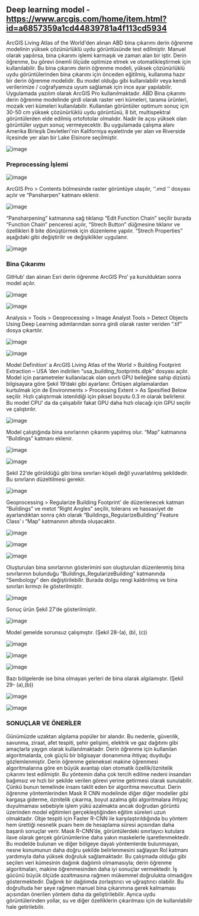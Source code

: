 ## Deep learning model - https://www.arcgis.com/home/item.html?id=a6857359a1cd44839781a4f113cd5934

ArcGIS Living Atlas of the World'den alınan ABD bina çıkarımı derin öğrenme modelinin yüksek çözünürlüklü uydu görüntüsünde test edilmiştir. Manuel olarak yapılırsa, bina çıkarımı işlemi karmaşık ve zaman alan bir iştir. Derin öğrenme, bu görevi önemli ölçüde optimize etmek ve otomatikleştirmek için kullanılabilir. Bu bina çıkarımı derin öğrenme modeli, yüksek çözünürlüklü uydu görüntülerinden bina çıkarımı için önceden eğitilmiş, kullanıma hazır bir derin öğrenme modelidir. Bu model olduğu gibi kullanılabilir veya kendi verilerimize / coğrafyamıza uyum sağlamak için ince ayar yapılabilir. 
Uygulamada yazılım olarak ArcGIS Pro kullanılmaktadır. ABD Bina çıkarımı derin öğrenme modelinde girdi olarak raster veri kümeleri, tarama ürünleri, mozaik veri kümeleri kullanılabilir. Kullanılan görüntüler optimum sonuç için 30-50 cm yüksek çözünürlüklü uydu görüntüsü, 8 bit, multispektral görüntülerden elde edilmiş ortofotolar olmalıdır. Nadir ile açısı yüksek olan görüntüler uygun sonuç vermeyecektir. Bu uygulamada çalışma alanı Amerika Birleşik Devletleri'nin Kaliforniya eyaletinde yer alan ve Riverside ilçesinde yer alan bir Lake Elsinore seçilmiştir.

![image](https://user-images.githubusercontent.com/114474881/223489936-00c27b17-a7a8-418f-84fb-021b835162d4.png)

### Preprocessing İşlemi
 
 ![image](https://user-images.githubusercontent.com/114474881/223490137-347d1dd0-65b4-40c9-ae3a-e00bd49d69aa.png)

ArcGIS Pro > Contents bölmesinde raster görüntüye ulaşılır, ‘‘.ımd ’’ dosyası açılır ve “Pansharpen” katmanı eklenir.

![image](https://user-images.githubusercontent.com/114474881/223490336-d65f81ce-d7f0-427f-9e31-e61a90739014.png)

“Pansharpening” katmanına sağ tıklanıp “Edit Function Chain” seçilir burada “Function Chain” penceresi açılır, “Strech Button” düğmesine tıklanır ve özellikleri 8 bite dönüştürmek için düzenleme yapılır. “Strech Properties” aşağıdaki gibi değiştirilir ve değişiklikler uygulanır.

![image](https://user-images.githubusercontent.com/114474881/223490711-0f4c4e81-2555-4cb1-bacb-9f65ae9d4677.png)

### Bina Çıkarımı

GitHub’ dan alınan Esri derin öğrenme ArcGIS Pro’ ya kurulduktan sonra model açılır.

![image](https://user-images.githubusercontent.com/114474881/223490979-0b4b3f61-9791-4269-ada7-0dccba478c42.png)

![image](https://user-images.githubusercontent.com/114474881/223491041-931eb0e7-ec1e-4008-9fe1-5d0cb9d6b5c8.png)

Analysis > Tools > Geoprocessing > Image Analyst Tools > Detect Objects Using Deep Learning adımlarından sonra girdi 
olarak raster veriden “.tif” dosya çıkartılır.

![image](https://user-images.githubusercontent.com/114474881/223491317-a8a57c94-93c6-4e95-966d-6bae8b250cb7.png)

![image](https://user-images.githubusercontent.com/114474881/223491365-3d3ab189-3581-4972-8188-38b69783158e.png)

Model Definition’ a ArcGIS Living Atlas of the World > Building Footprint Extraction – USA ’den indirilen “usa_building_footprints.dlpk” dosyası açılır. Model için parametreler kullanılacak olan sınırlı GPU belleğine sahip dizüstü bilgisayara göre Şekil 19’daki gibi ayarlanır. Örtüşen algılamalardan kurtulmak için de Environments > Processing Extent > As Spesified Below seçilir. Hızlı çalıştırmak istenildiği için piksel boyutu 0.3 m olarak belirlenir. Bu model CPU’ da da çalışabilir fakat GPU daha hızlı olacağı için GPU seçilir ve çalıştırılır.

![image](https://user-images.githubusercontent.com/114474881/223491527-c2710d95-cd72-4e5b-992f-10da51935a9b.png)

Model çalıştığında bina sınırlarının çıkarımı yapılmış olur. “Map” katmanına “Buildings” katmanı eklenir.

![image](https://user-images.githubusercontent.com/114474881/223491682-fd0326f1-6da4-4423-8b63-23438e6fea5a.png)

![image](https://user-images.githubusercontent.com/114474881/223491750-27c4626e-1600-44b8-a630-6ac38cb068f1.png)

Şekil 22’de görüldüğü gibi bina sınırları köşeli değil yuvarlatılmış şekildedir. Bu sınırların düzeltilmesi gerekir.

![image](https://user-images.githubusercontent.com/114474881/223491937-228824c5-4d55-41ec-b717-840a9f68b19b.png)

Geoprocessing > Regularize Building Footprint’ de düzenlenecek katman “Buildings” ve metot “Right Angles” seçilir, tolerans ve hassasiyet de ayarlandıktan sonra çıktı olarak “Buildings_RegularizeBuilding” Feature Class’ ı “Map” katmanının altında oluşacaktır.

![image](https://user-images.githubusercontent.com/114474881/223492692-fc8a5949-c8a6-4bf3-87b1-78a6c2f33a81.png)

![image](https://user-images.githubusercontent.com/114474881/223492843-625f4e6b-340c-49f0-8318-5654aa13a8cb.png)

![image](https://user-images.githubusercontent.com/114474881/223492890-f2b5928c-238b-48e6-bf27-41bf6eb4aa05.png)

Oluşturulan bina sınırlarının gösterimini son oluşturulan düzenlenmiş bina sınırlarının bulunduğu “Buildings_RegularizeBuilding” katmanında “Sembology” den değiştirilebilir. Burada dolgu rengi kaldırılmış ve bina sınırları kırmızı ile gösterilmiştir.

![image](https://user-images.githubusercontent.com/114474881/223493110-31623faf-07be-4a9e-91a1-3e228014e615.png)

Sonuç ürün Şekil 27’de gösterilmiştir.

![image](https://user-images.githubusercontent.com/114474881/223493300-2f86debd-25a7-4aeb-9116-9966ec58e4ac.png)

Model genelde sorunsuz çalışmıştır. (Şekil 28-(a), (b), (c))

![image](https://user-images.githubusercontent.com/114474881/223493415-c2bbf936-e41f-4b68-aa8f-25d29e41841b.png)

![image](https://user-images.githubusercontent.com/114474881/223493464-0661ab54-ecc8-4f94-8a7d-b79f392a669e.png)

![image](https://user-images.githubusercontent.com/114474881/223493644-5004d434-b87d-4357-a83a-d27704f0b8a7.png)

Bazı bölgelerde ise bina olmayan yerleri de bina olarak algılamıştır. (Şekil 29- (a),(b))

![image](https://user-images.githubusercontent.com/114474881/223493794-0d37e671-7799-4f6f-acd0-3edf56bfc593.png)

![image](https://user-images.githubusercontent.com/114474881/223493853-4f4a855e-56d8-45ff-abb0-d48a26cb94c6.png)

### SONUÇLAR VE ÖNERİLER 

Günümüzde uzaktan algılama popüler bir alandır. Bu nedenle, güvenlik, savunma, ziraat, afet tespiti, şehir gelişimi, elektrik ve gaz dağıtımı gibi amaçlarla yaygın olarak kullanılmaktadır. Derin öğrenme için kullanılan algoritmalarda, çok güçlü bir bilgisayar donanımına ihtiyaç duyduğu gözlemlenmiştir. Derin öğrenme geleneksel makine öğrenmesi algoritmalarına göre en büyük avantajı olan otomatik özellik/öznitelik çıkarımı test edilmiştir. Bu yöntemin daha çok tercih edilme nedeni insandan bağımsız ve hızlı bir şekilde verilen görevi yerine getirmesi olarak sunulabilir. Çünkü bunun temelinde insanı taklit eden bir algoritma mevcuttur. Derin öğrenme yöntemlerinden Mask R CNN modelinde diğer diğer modeller gibi kargaşa giderme, öznitelik çıkarma, boyut azalma gibi algoritmalara ihtiyaç duyulmaması sebebiyle işlem yükü azalmakta ancak doğrudan görüntü üzerinden model eğitimleri gerçekleştiğinden eğitim süreleri uzun olmaktadır. Obje tespiti için Faster R-CNN ile karşılaştırıldığında bu yöntem hem ürettiği nesnelik puanı hem de hesaplama süresi açısından daha başarılı sonuçlar verir. Mask R-CNN’de, görüntülerdeki sınırlayıcı kutulara ilave olarak gerçek görünümlerine daha yakın maskelerle işaretlenmektedir. Bu modelde bulunan ve diğer bölgeye dayalı yöntemlerde bulunmayan, nesne konumunun daha doğru şekilde belirlenmesini sağlayan RoI katmanı yardımıyla daha yüksek doğruluk sağlamaktadır. Bu çalışmada olduğu gibi seçilen veri kümesinin dağınık dağılımlı olmamasıyla; derin öğrenme algoritmaları, makine öğrenmesinden daha iyi sonuçlar vermektedir. İş gücünü büyük ölçüde azaltmasına rağmen mükemmel doğrulukta olmadığını göstermektedir. Dağınık bir dağılımda zorlaştırıcı ve uğraştırıcı olabilir. Bu doğrultuda her şeye rağmen manuel bina çıkarımına gerek kalmaması açısından önerilen yöntem daha da geliştirilebilir. Ayrıca uydu görüntülerinden yollar, su ve diğer özelliklerin çıkarılması için de kullanılabilir hale getirilebilir.
